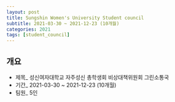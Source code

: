 ```yaml
---
layout: post
title: Sungshin Women's University Student council
subtitle: 2021-03-30 ~ 2021-12-23 (10개월)
categories: 2021  
tags: [student_council]  
---
```

## 개요  
- 제목_ 성신여자대학교 자주성신 총학생회 비상대책위원회 그린소통국
- 기간_ 2021-03-30 ~ 2021-12-23 (10개월)
- 팀원_ 5인 
<br>

<!--
<iframe style="displey:block; width:100%; hetght:100%;" width="640" height="360" src="https://www.youtube.com/embed/-gJSakY-isQ" title="YouTube video player" frameborder="0" allow="accelerometer; autoplay; clipboard-write; encrypted-media; gyroscope; picture-in-picture" allowfullscreen></iframe>

## 기획의도  
- 2D 횡스크롤 RPG.  
- 다양한 난이도의 맵을 제공.  
- 키보드 조작(PC)과 터치 조작(Mobile)을 모두 구현.

## Code  
<div style="font-size: 1.2em; font-weight: bold;">무한히 반복하는 맵</div>   
1. 충분히 긴 맵을 2개 준비한다.
2. 캐릭터의 이동속도에 맞추어 지나온 맵을 앞쪽으로 이동시킨다.

``` csharp
//반복시킬 맵2개를 넣어둘 슬롯  
GameObject[] m_StageMap = new GameObject[2];  
int m_MapIdx = 0; //현재 맵번호 확인
float m_MapSizeX = 0.0f; //맵의 총 길이 
float m_NextMapReady = 150.0f; //맵 위치 변경 조건
```  
<br>

``` csharp
//맵 생성과 위치초기화.
for (int ii = 0; ii < m_StageMap.Length; ii++)
{
    m_StageMap[ii] = (GameObject)Instantiate(m_Map1Prefab);
}
m_MapSizeX = m_StageMap[0].GetComponent<Map1_PrefabCtrl>().m_MapSize;
m_StageMap[0].transform.position = new Vector3(0, 0, 0); //기본위치
m_StageMap[1].transform.position = new Vector3(-m_MapSizeX, 0, 0); //두번째 맵 기본위치.
```  
<br>

``` csharp
void Update()
{
    //맵 이동 조건 확인
    if (m_MapSizeX * m_MapIdx + m_NextMapReady < m_Hero.transform.position.x)
    {
        m_MapIdx++;  
        //맵 이동  
        m_StageMap[(m_MapIdx % 2)].transform.position = new Vector3(m_MapSizeX * m_MapIdx, 0, 0);  
        //이동시킨 맵의 아이템 리셋  
        m_StageMap[(m_MapIdx % 2)].GetComponent<Map1_PrefabCtrl>().ResetItems();  
    }
}
```  
--!>
